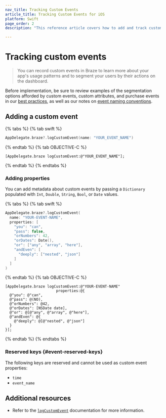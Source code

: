 ```yaml
---
nav_title: Tracking Custom Events
article_title: Tracking Custom Events for iOS
platform: Swift
page_order: 2
description: "This reference article covers how to add and track custom events for the Swift SDK."

---
```


# Tracking custom events

> You can record custom events in Braze to learn more about your app's usage patterns and to segment your users by their actions on the dashboard.

Before implementation, be sure to review examples of the segmentation options afforded by custom events, custom attributes, and purchase events in our [best practices]({{site.baseurl}}/developer_guide/platform_wide/analytics_overview/#user-data-collection), as well as our notes on [event naming conventions]({{site.baseurl}}/user_guide/data/custom_data/event_naming_conventions/).

## Adding a custom event

{% tabs %}
{% tab swift %}

```swift
AppDelegate.braze?.logCustomEvent(name: "YOUR_EVENT_NAME")
```

{% endtab %}
{% tab OBJECTIVE-C %}

```objc
[AppDelegate.braze logCustomEvent:@"YOUR_EVENT_NAME"];
```

{% endtab %}
{% endtabs %}

### Adding properties

You can add metadata about custom events by passing a `Dictionary` populated with `Int`, `Double`, `String`, `Bool`, or `Date` values.

{% tabs %}
{% tab swift %}

```swift
AppDelegate.braze?.logCustomEvent(
  name: "YOUR-EVENT-NAME",
  properties: [
    "you": "can",
    "pass": false,
    "orNumbers": 42,
    "orDates": Date(),
    "or": ["any", "array", "here"],
    "andEven": [
      "deeply": ["nested", "json"]
    ]
  ]
)
```

{% endtab %}
{% tab OBJECTIVE-C %}

```objc
[AppDelegate.braze logCustomEvent:@"YOUR-EVENT-NAME"
                       properties:@{
  @"you": @"can",
  @"pass": @(NO),
  @"orNumbers": @42,
  @"orDates": [NSDate date],
  @"or": @[@"any", @"array", @"here"],
  @"andEven": @{
    @"deeply": @[@"nested", @"json"]
  }
}];
```

{% endtab %}
{% endtabs %}

### Reserved keys {#event-reserved-keys}

The following keys are reserved and cannot be used as custom event properties:

- `time`
- `event_name`

## Additional resources

- Refer to the [`logCustomEvent`](https://braze-inc.github.io/braze-swift-sdk/documentation/brazekit/braze/logcustomevent(name:properties:fileid:line:) "logcustomevent documentation") documentation for more information.

